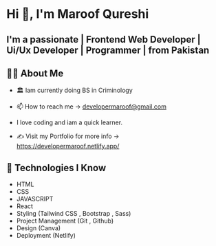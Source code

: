 # Hi 👋, I'm Maroof Qureshi

## I'm a passionate | Frontend Web Developer | Ui/Ux Developer | Programmer | from Pakistan

## 🙋‍♂️ About Me

- 🏛️ Iam currently doing BS in Criminology

- 📫 How to reach me -> developermaroof@gmail.com

- I love coding and iam a quick learner.

- ✍️ Visit my Portfolio for more info -> https://developermaroof.netlify.app/

## 🤖 Technologies I Know

- HTML
- CSS
- JAVASCRIPT
- React
- Styling (Tailwind CSS , Bootstrap , Sass)
- Project Management (Git , Github)
- Design (Canva)
- Deployment (Netlify)
